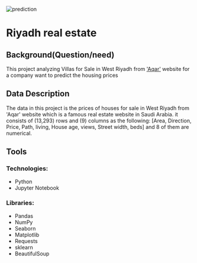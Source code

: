![prediction](https://user-images.githubusercontent.com/90618007/146199333-d2cc208c-03d3-4d2e-a5c0-2d4aa0778dac.jpg)



# Riyadh real estate
## Background(Question/need)

This project analyzing Villas for Sale in West Riyadh from ['Aqar'](https://sa.aqar.fm/?utm_source=google_search&utm_medium=search&utm_campaign=general_clicks_20201116&utm_content=text&gclid=CjwKCAiAm7OMBhAQEiwArvGi3Mo1DQyrdjotAE_MYBmuGZAHkeK-URIe36ESvQaekDGoVCKPozcYGRoCFesQAvD_BwE) website for a company want to predict the housing prices

## Data Description

The data in this project is the prices of houses for sale in West Riyadh from 'Aqar' website which is a famous real estate website in Saudi Arabia. 
it consists of (13,293) rows and (9) columns as the following:
[Area, Direction, Price, Path, living, House age, views, Street width, beds] and 8 of them are numerical.


## Tools

### Technologies:

- Python
- Jupyter Notebook


### Libraries:

- Pandas
- NumPy 
- Seaborn 
- Matplotlib 
- Requests
- sklearn
- BeautifulSoup



